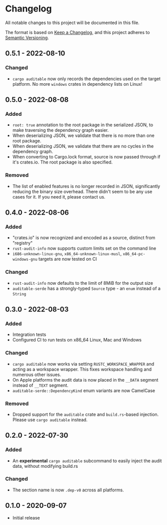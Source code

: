 # Changelog
All notable changes to this project will be documented in this file.

The format is based on [Keep a Changelog](https://keepachangelog.com/en/1.0.0/),
and this project adheres to [Semantic Versioning](https://semver.org/spec/v2.0.0.html).

## 0.5.1 - 2022-08-10

### Changed

 - `cargo auditable` now only records the dependencies used on the target platform. No more `windows` crates in dependency lists on Linux!

## 0.5.0 - 2022-08-08

### Added
 - `root: true` annotation to the root package in the serialized JSON, to make traversing the dependency graph easier.
 - When deserializing JSON, we validate that there is no more than one root package.
 - When deserializing JSON, we validate that there are no cycles in the dependency graph.
 - When converting to Cargo.lock format, source is now passed through if it's crates.io. The root package is also specified.

### Removed
 - The list of enabled features is no longer recorded in JSON, significantly reducing the binary size overhead. There didn't seem to be any use cases for it. If you need it, please contact us.

## 0.4.0 - 2022-08-06

### Added
 - "crates.io" is now recognized and encoded as a source, distinct from "registry"
 - `rust-audit-info` now supports custom limits set on the command line
 - `i686-unknown-linux-gnu`, `x86_64-unknown-linux-musl`, `x86_64-pc-windows-gnu` targets are now tested on CI

### Changed
 - `rust-audit-info` now defaults to the limit of 8MiB for the output size
 - `auditable-serde` has a strongly-typed `Source` type - an `enum` instead of a `String`

## 0.3.0 - 2022-08-03

### Added
 - Integration tests
 - Configured CI to run tests on x86_64 Linux, Mac and Windows

### Changed
 - `cargo auditable` now works via setting `RUSTC_WORKSPACE_WRAPPER` and acting as a workspace wrapper. This fixes workspace handling and numerous other issues.
 - On Apple platforms the audit data is now placed in the `__DATA` segment instead of `__TEXT` segment.
 - `auditable-serde::DependencyKind` enum variants are now CamelCase

### Removed
 - Dropped support for the `auditable` crate and `build.rs`-based injection. Please use `cargo auditable` instead.

## 0.2.0 - 2022-07-30
### Added
- An **experimental** `cargo auditable` subcommand to easily inject the audit data, without modifying build.rs

### Changed
- The section name is now `.dep-v0` across all platforms.

## 0.1.0 - 2020-09-07
 - Initial release
